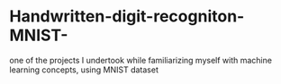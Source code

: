 # Handwritten-digit-recogniton-MNIST-
one of the projects I undertook while familiarizing myself with machine learning concepts, using MNIST dataset
